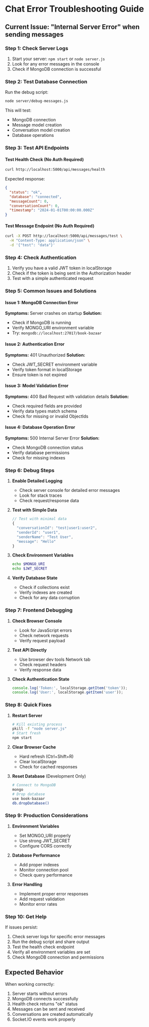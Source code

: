 # Chat Error Troubleshooting Guide

## Current Issue: "Internal Server Error" when sending messages

### Step 1: Check Server Logs
1. Start your server: `npm start` or `node server.js`
2. Look for any error messages in the console
3. Check if MongoDB connection is successful

### Step 2: Test Database Connection
Run the debug script:
```bash
node server/debug-messages.js
```

This will test:
- MongoDB connection
- Message model creation
- Conversation model creation
- Database operations

### Step 3: Test API Endpoints

#### Test Health Check (No Auth Required)
```bash
curl http://localhost:5000/api/messages/health
```

Expected response:
```json
{
  "status": "ok",
  "database": "connected",
  "messageCount": 0,
  "conversationCount": 0,
  "timestamp": "2024-01-01T00:00:00.000Z"
}
```

#### Test Message Endpoint (No Auth Required)
```bash
curl -X POST http://localhost:5000/api/messages/test \
  -H "Content-Type: application/json" \
  -d '{"test": "data"}'
```

### Step 4: Check Authentication
1. Verify you have a valid JWT token in localStorage
2. Check if the token is being sent in the Authorization header
3. Test with a simple authenticated request

### Step 5: Common Issues and Solutions

#### Issue 1: MongoDB Connection Error
**Symptoms:** Server crashes on startup
**Solution:** 
- Check if MongoDB is running
- Verify MONGO_URI environment variable
- Try: `mongodb://localhost:27017/book-bazaar`

#### Issue 2: Authentication Error
**Symptoms:** 401 Unauthorized
**Solution:**
- Check JWT_SECRET environment variable
- Verify token format in localStorage
- Ensure token is not expired

#### Issue 3: Model Validation Error
**Symptoms:** 400 Bad Request with validation details
**Solution:**
- Check required fields are provided
- Verify data types match schema
- Check for missing or invalid ObjectIds

#### Issue 4: Database Operation Error
**Symptoms:** 500 Internal Server Error
**Solution:**
- Check MongoDB connection status
- Verify database permissions
- Check for missing indexes

### Step 6: Debug Steps

1. **Enable Detailed Logging**
   - Check server console for detailed error messages
   - Look for stack traces
   - Check request/response data

2. **Test with Simple Data**
   ```javascript
   // Test with minimal data
   {
     "conversationId": "test|user1:user2",
     "senderId": "user1",
     "senderName": "Test User",
     "message": "Hello"
   }
   ```

3. **Check Environment Variables**
   ```bash
   echo $MONGO_URI
   echo $JWT_SECRET
   ```

4. **Verify Database State**
   - Check if collections exist
   - Verify indexes are created
   - Check for any data corruption

### Step 7: Frontend Debugging

1. **Check Browser Console**
   - Look for JavaScript errors
   - Check network requests
   - Verify request payload

2. **Test API Directly**
   - Use browser dev tools Network tab
   - Check request headers
   - Verify response data

3. **Check Authentication State**
   ```javascript
   console.log('Token:', localStorage.getItem('token'));
   console.log('User:', localStorage.getItem('user'));
   ```

### Step 8: Quick Fixes

1. **Restart Server**
   ```bash
   # Kill existing process
   pkill -f "node server.js"
   # Start fresh
   npm start
   ```

2. **Clear Browser Cache**
   - Hard refresh (Ctrl+Shift+R)
   - Clear localStorage
   - Check for cached responses

3. **Reset Database** (Development Only)
   ```bash
   # Connect to MongoDB
   mongo
   # Drop database
   use book-bazaar
   db.dropDatabase()
   ```

### Step 9: Production Considerations

1. **Environment Variables**
   - Set MONGO_URI properly
   - Use strong JWT_SECRET
   - Configure CORS correctly

2. **Database Performance**
   - Add proper indexes
   - Monitor connection pool
   - Check query performance

3. **Error Handling**
   - Implement proper error responses
   - Add request validation
   - Monitor error rates

### Step 10: Get Help

If issues persist:
1. Check server logs for specific error messages
2. Run the debug script and share output
3. Test the health check endpoint
4. Verify all environment variables are set
5. Check MongoDB connection and permissions

## Expected Behavior

When working correctly:
1. Server starts without errors
2. MongoDB connects successfully
3. Health check returns "ok" status
4. Messages can be sent and received
5. Conversations are created automatically
6. Socket.IO events work properly
